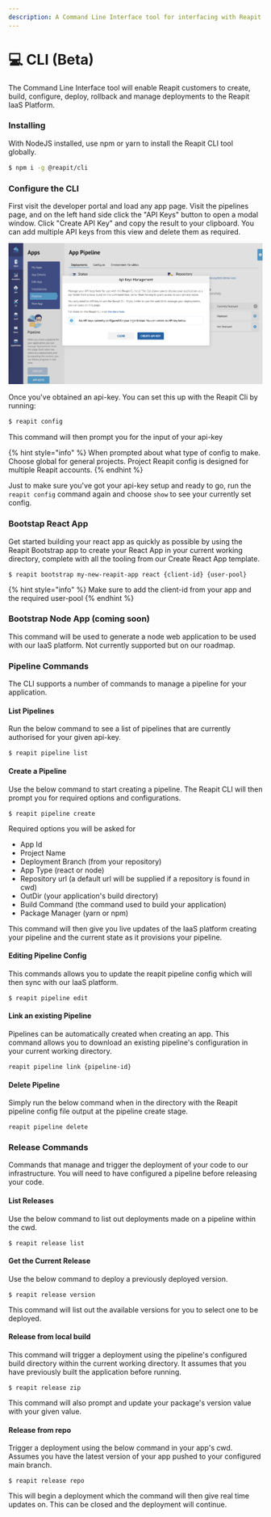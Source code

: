 ```yaml
---
description: A Command Line Interface tool for interfacing with Reapit's IaaS platform
---
```


# 💻 CLI (Beta)

The Command Line Interface tool will enable Reapit customers to create, build, configure, deploy, rollback and manage deployments to the Reapit IaaS Platform.

### Installing

With NodeJS installed, use npm or yarn to install the Reapit CLI tool globally.

```bash
$ npm i -g @reapit/cli
```

### Configure the CLI

First visit the developer portal and load any app page. Visit the pipelines page, and on the left hand side click the "API Keys" button to open a modal window. Click "Create API Key" and copy the result to your clipboard. You can add multiple API keys from this view and delete them as required.

![](<../../.gitbook/assets/Screenshot 2022-06-17 at 12.46.49.png>)

Once you've obtained an api-key. You can set this up with the Reapit Cli by running:

```bash
$ reapit config
```

This command will then prompt you for the input of your api-key

{% hint style="info" %}
When prompted about what type of config to make. Choose global for general projects. Project Reapit config is designed for multiple Reapit accounts.
{% endhint %}

Just to make sure you've got your api-key setup and ready to go, run the `reapit config` command again and choose `show` to see your currently set config.

### Bootstap React App

Get started building your react app as quickly as possible by using the Reapit Bootstrap app to create your React App in your current working directory, complete with all the tooling from our Create React App template.

```
$ reapit bootstrap my-new-reapit-app react {client-id} {user-pool}
```

{% hint style="info" %}
Make sure to add the client-id from your app and the required user-pool
{% endhint %}

### Bootstrap Node App (coming soon)

This command will be used to generate a node web application to be used with our IaaS platform. Not currently supported but on our roadmap.

### Pipeline Commands

The CLI supports a number of commands to manage a pipeline for your application.

#### List Pipelines

Run the below command to see a list of pipelines that are currently authorised for your given api-key.

```
$ reapit pipeline list
```

#### Create a Pipeline

Use the below command to start creating a pipeline. The Reapit CLI will then prompt you for required options and configurations.

```
$ reapit pipeline create
```

Required options you will be asked for

* App Id
* Project Name
* Deployment Branch (from your repository)
* App Type (react or node)
* Repository url (a default url will be supplied if a repository is found in cwd)
* OutDir (your application's build directory)
* Build Command (the command used to build your application)
* Package Manager (yarn or npm)

This command will then give you live updates of the IaaS platform creating your pipeline and the current state as it provisions your pipeline.

#### Editing Pipeline Config

This commands allows you to update the reapit pipeline config which will then sync with our IaaS platform.

```
$ reapit pipeline edit
```

#### Link an existing Pipeline

Pipelines can be automatically created when creating an app. This command allows you to download an existing pipeline's configuration in your current working directory.

```
reapit pipeline link {pipeline-id}
```

#### Delete Pipeline

Simply run the below command when in the directory with the Reapit pipeline config file output at the pipeline create stage.

```
reapit pipeline delete
```

### Release Commands

Commands that manage and trigger the deployment of your code to our infrastructure. You will need to have configured a pipeline before releasing your code.

#### List Releases

Use the below command to list out deployments made on a pipeline within the cwd.

```
$ reapit release list
```

#### Get the Current Release

Use the below command to deploy a previously deployed version.

```
$ reapit release version
```

This command will list out the available versions for you to select one to be deployed.

#### Release from local build

This command will trigger a deployment using the pipeline's configured build directory within the current working directory. It assumes that you have previously built the application before running.

```
$ reapit release zip
```

This command will also prompt and update your package's version value with your given value.

#### Release from repo

Trigger a deployment using the below command in your app's cwd. Assumes you have the latest version of your app pushed to your configured main branch.

```
$ reapit release repo
```

This will begin a deployment which the command will then give real time updates on. This can be closed and the deployment will continue.

